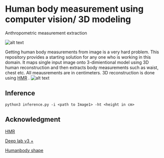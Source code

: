 # Human body measurement using computer vision/ 3D modeling
Anthropometric measurement extraction

![alt text](https://github.com/farazBhatti/Human-Body-Measurements-using-Computer-Vision/blob/master/sample_data/input/img1.png)


Getting human body measurements from image is a very hard problem. This repository provides a starting solution for any one who is working in this domain.
It maps single input image onto 3-dimientional model using 3D human reconstruction and then extracts body measurements such as waist, chest etc. All meausrements are in centimeters. 3D reconstruction is done using [HMR](https://github.com/akanazawa/hmr) .
![alt text](https://github.com/farazBhatti/Human-Body-Measurements-using-Computer-Vision/blob/master/sample_data/input/Screenshot%20from%202021-01-27%2014-34-16.png)



## Inference
`python3 inference.py -i <path to Image1> -ht <height in cm>`

 
## Acknowledgment
[HMR](https://github.com/akanazawa/hmr)

[Deep lab v3 +](https://github.com/rishizek/tensorflow-deeplab-v3)

[Humanbody shape](https://github.com/1900zyh/3D-Human-Body-Shape)
